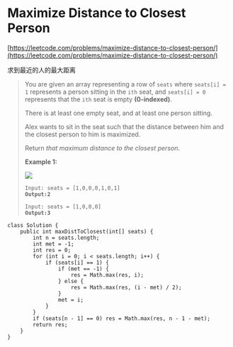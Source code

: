 # Maximize Distance to Closest Person

[https://leetcode.com/problems/maximize-distance-to-closest-person/](https://leetcode.com/problems/maximize-distance-to-closest-person/)

&#x20;求到最近的人的最大距离

> You are given an array representing a row of `seats` where `seats[i] = 1` represents a person sitting in the `ith` seat, and `seats[i] = 0` represents that the `ith` seat is empty **(0-indexed)**.
>
> There is at least one empty seat, and at least one person sitting.
>
> Alex wants to sit in the seat such that the distance between him and the closest person to him is maximized.&#x20;
>
> Return _that maximum distance to the closest person_.
>
> &#x20;
>
> **Example 1:**
>
> ![](https://assets.leetcode.com/uploads/2020/09/10/distance.jpg)
>
> <pre><code>Input: seats = [1,0,0,0,1,0,1]
> <strong>Output:2</strong></code></pre>
>
>
>
> <pre><code>Input: seats = [1,0,0,0]
> <strong>Output:3</strong></code></pre>

```
class Solution {
    public int maxDistToClosest(int[] seats) {
        int n = seats.length;
        int met = -1;
        int res = 0;
        for (int i = 0; i < seats.length; i++) {
            if (seats[i] == 1) {
                if (met == -1) {
                    res = Math.max(res, i);
                } else {
                    res = Math.max(res, (i - met) / 2);
                }
                met = i;
            }
        }
        if (seats[n - 1] == 0) res = Math.max(res, n - 1 - met);
        return res;
    }
}
```
